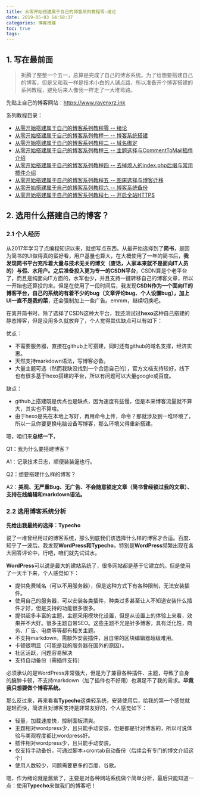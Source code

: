 ```yaml
---
title: 从零开始搭建属于自己的博客系列教程零-绪论
date: 2019-05-03 14:58:37
categories: 博客搭建
toc: true
tags:
---
```


## 1.  写在最前面

> 折腾了整整一个五一，总算是完成了自己的博客系统。为了给想要搭建自己的博客，但是又和我一样是技术小白的人铺点路，所以准备开个博客搭建的系列教程，避免后来人像我一样走了一大堆弯路。

先贴上自己的博客网站：https://www.ravenxrz.ink   
<!-- more -->
系列教程目录：

- [从零开始搭建属于自己的博客系列教程零 -- 绪论](https://www.ravenxrz.ink/archives/ck27kp480001u4gvmay908xku/)
- [从零开始搭建属于自己的博客系列教程一 -- 博客系统搭建](https://www.ravenxrz.ink/archives/ck27kp47t001e4gvm3ztsc97x/)
- [从零开始搭建属于自己的博客系列教程二 -- 域名绑定](https://www.ravenxrz.ink/archives/ck27kp47u001h4gvm669q1u7p/)
- [从零开始搭建属于自己的博客系列教程三 -- 主题选择与CommentToMail插件介绍](https://www.ravenxrz.ink/archives/ck27kp48v003w4gvmdcd2d0fm/)
- [从零开始搭建属于自己的博客系列教程四 -- 去掉烦人的index.php后缀与常用插件介绍](https://www.ravenxrz.ink/archives/ck27kp47y001p4gvm3zsucst2/)
- [从零开始搭建属于自己的博客系列教程五 -- 图床选择与博客迁移](https://www.ravenxrz.ink/archives/ck27kp47w001j4gvm1ltvcpbg/)
- [从零开始搭建属于自己的博客系列教程六 -- 博客系统备份](https://www.ravenxrz.ink/archives/ck27kp47z001s4gvmbldsfb6h/)
- [从零开始搭建属于自己的博客系列教程七 -- 开启全站HTTPS](https://www.ravenxrz.ink/archives/ck27kp47x001m4gvmfyii1whr/)
## 2.  选用什么搭建自己的博客？

### 2.1  个人经历

从2017年学习了点编程知识以来，就想写点东西。从最开始选择到了**简书**，是因为简书的UI做得真的蛮好看，用户基量也算大，在大概使用了一年的简书后，**我发现简书平台充斥着大量与技术无关的博文（废话，人家本来就不是面向IT人员的）与假、水用户。**之后准备投入更为专一的**CSDN平台**，CSDN算是个老平台了，而且是纯面向IT方面的，水军也少，并且支持一键转移自己的博客文章，所以一开始也还算投的来。但是在使用了一段时间后，我发现**CSDN作为一个面向IT的博客平台，自己的系统的有着不少的bug（文章评论bug、个人设置bug），加上UI一直不是我的菜**，还会强制加上一些广告。emmm，继续切换吧。

在离开简书时，除了选择了CSDN这种大平台，我还测试过**hexo**这种自己搭建的静态博客，但是没用多久就放弃了，个人觉得其优缺点可以有如下：

优点：

- 不需要服务器，直接在github上可搭建，同时还有github的域名支撑，经济实惠。
- 天然支持markdown语法，写博客必备。
- 大量主题可选（然而我缺没找到一个合适自己的），官方文档支持较好，线下也有很多基于hexo搭建的平台，所以有问题可以大量google或百度。

缺点：

- github上搭建既是优点也是缺点，因为速度有些慢，但是本来博客流量就不算大，其实也不算啥。
- 由于hexo是先在本地上写好，再用命令上传，命令？那就涉及到一堆环境了，所以一旦你要更换电脑设备写博客，那么环境又得重新搭建。

嗯，咱们来**总结一下**，

Q1：我为什么要搭建博客？

A1：记录技术日志，顺便装装逼也行。

Q2：想要搭建什么样的博客？

A2：**美观、无严重Bug、无广告、不会随意锁定文章（简书曾经锁过我的文章）、支持在线编辑和markdown语法。**

### 2.2 选用博客系统分析

**先给出我最终的选择：Typecho**

说了一堆曾经用过的博客系统，那么到底我们该选择什么样的博客才合适。百度、知乎了一波后。我发现**WordPress和Typecho**，特别是**WordPress**频繁出现在各大回答评论中，行吧，咱们就先试试水。

**WordPress**可以说是最大的建站系统了，很多网站都是基于它建立的。但是使用了一天半下来，个人感觉如下：

- 提供免费域名（可以不用服务器），但是这种方式下有各种限制，无法安装插件。
- 使用自己的服务器，可以安装各类插件，种类过多甚至让人不知道安装什么插件才好，但是支持的功能很多很多。
- 提供超多丰富的主题，主题采用模块化设置，但是从设置上的体验上来看，效果并不大好。很多主题自带SEO。这些主题不光是针多博客，具有泛化性，商务、广告、电商等等都有相关主题。
- 不支持markdown，需额外安装插件，且自带的区块编辑器超级难用。
- 卡顿很明显（可能是我的服务器在国外的原因）。
- 社区活跃，问题容易解决
- 支持自动备份（需插件支持）

必须承认的是WordPress非常强大，但是为了兼容各种插件、主题，导致了自身的臃肿卡顿，不支持markdown（加了插件也不好用）也满足不了我的需求。**毕竟我只想要做个博客系统。**

那么反过来，再来看看**Typecho**这类轻系统，安装使用后，给我的第一个感觉就是轻而快，简洁且对博客支持是非常友好的，个人感觉如下：

- 轻量，加载速度快，控制面板清爽。
- 主题相对wordpress少，且只能手动安装，但是都是针对博客的，所以可说体验与美观程度都比wordpress好。
- 插件相对wordpress少，且只能手动安装。
- 仅支持手动备份，可通过脚本+crontab自动备份（后续会有专门的博文介绍这个）
- 使用人数较少，问题需要更多的百度、谷歌。

嗯，作为绪论就是酱紫了，主要是对各种网站系统做个简单分析，最后只能知道一点：使用**Typecho**来做我们的博客吧！
